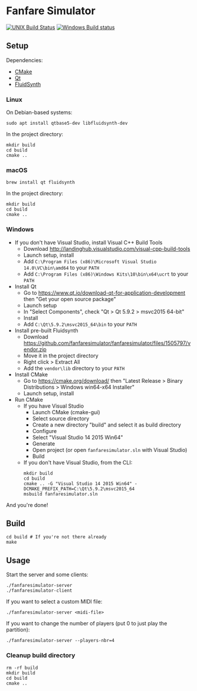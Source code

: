 # Fanfare Simulator

[![UNIX Build Status](https://travis-ci.org/fanfaresimulator/fanfaresimulator.svg?branch=master)](https://travis-ci.org/fanfaresimulator/fanfaresimulator)
[![Windows Build status](https://ci.appveyor.com/api/projects/status/feq6cgdphiymy52p?svg=true)](https://ci.appveyor.com/project/emersion/fanfaresimulator)

## Setup

Dependencies:
* [CMake](https://cmake.org/)
* [Qt](https://www.qt.io/)
* [FluidSynth](http://www.fluidsynth.org/)

### Linux

On Debian-based systems:

```shell
sudo apt install qtbase5-dev libfluidsynth-dev
```

In the project directory:

```shell
mkdir build
cd build
cmake ..
```

### macOS

```shell
brew install qt fluidsynth
```

In the project directory:

```shell
mkdir build
cd build
cmake ..
```

### Windows

* If you don't have Visual Studio, install Visual C++ Build Tools
  * Download http://landinghub.visualstudio.com/visual-cpp-build-tools
  * Launch setup, install
  * Add `C:\Program Files (x86)\Microsoft Visual Studio 14.0\VC\bin\amd64` to your `PATH`
  * Add `C:\Program Files (x86)\Windows Kits\10\bin\x64\ucrt` to your `PATH`
* Install Qt
  * Go to https://www.qt.io/download-qt-for-application-development then "Get your open source package"
  * Launch setup
  * In "Select Components", check "Qt > Qt 5.9.2 > msvc2015 64-bit"
  * Install
  * Add `C:\Qt\5.9.2\msvc2015_64\bin` to your `PATH`
* Install pre-built Fluidsynth
  * Download https://github.com/fanfaresimulator/fanfaresimulator/files/1505797/vendor.zip
  * Move it in the project directory
  * Right click > Extract All
  * Add the `vendor\lib` directory to your `PATH`
* Install CMake
  * Go to https://cmake.org/download/ then "Latest Release > Binary Distributions > Windows win64-x64 Installer"
  * Launch setup, install
* Run CMake
  * If you have Visual Studio
    * Launch CMake (cmake-gui)
    * Select source directory
    * Create a new directory "build" and select it as build directory
    * Configure
    * Select "Visual Studio 14 2015 Win64"
    * Generate
    * Open project (or open `fanfaresimulator.sln` with Visual Studio)
    * Build
  * If you don't have Visual Studio, from the CLI:
    ```shell
    mkdir build
    cd build
    cmake .. -G "Visual Studio 14 2015 Win64" -DCMAKE_PREFIX_PATH=C:\Qt\5.9.2\msvc2015_64
    msbuild fanfaresimulator.sln
    ```

And you're done!

## Build

```shell
cd build # If you're not there already
make
```

## Usage

Start the server and some clients:

```shell
./fanfaresimulator-server
./fanfaresimulator-client
```

If you want to select a custom MIDI file:

```shell
./fanfaresimulator-server <midi-file>
```

If you want to change the number of players (put 0 to just play the partition):

```shell
./fanfaresimulator-server --players-nbr=4
```

### Cleanup build directory

```shell
rm -rf build
mkdir build
cd build
cmake ..
```
